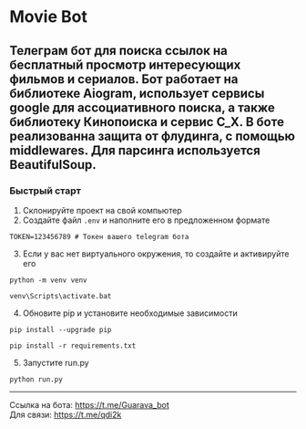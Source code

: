 # Movie Bot

Телеграм бот для поиска ссылок на бесплатный просмотр интересующих фильмов и сериалов. 
Бот работает на библиотеке Aiogram, использует сервисы google для ассоциативного поиска, 
а также библиотеку Кинопоиска и сервис C_X. В боте реализованна защита от флудинга,
с помощью middlewares. Для парсинга используется BeautifulSoup.
---

### Быстрый старт

1. Склонируйте проект на свой компьютер
2. Создайте файл `.env` и наполните его в предложенном формате
```
TOKEN=123456789 # Токен вашего telegram бота 
```
3. Если у вас нет виртуального окружения, то создайте и  активируйте его
```shell
python -m venv venv
```
```shell
venv\Scripts\activate.bat
```
4. Обновите pip и установите необходимые зависимости
```shell
pip install --upgrade pip
```
```shell
pip install -r requirements.txt
```
5. Запустите run.py
```shell
python run.py
```
---
Ссылка на бота: https://t.me/Guarava_bot <br>
Для связи: https://t.me/qdi2k <br>

